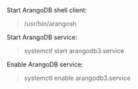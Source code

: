 Start ArangoDB shell client:
  > /usr/bin/arangosh

Start ArangoDB service:
  > systemctl start arangodb3.service

Enable ArangoDB service:
  > systemctl enable arangodb3.service